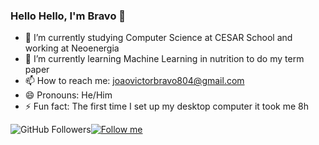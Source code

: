 ### Hello Hello, I'm Bravo 👋


- 🔭 I’m currently studying Computer Science at CESAR School and working at Neoenergia
- 🚀 I’m currently learning Machine Learning in nutrition to do my term paper
- 📫 How to reach me: joaovictorbravo804@gmail.com
- 😄 Pronouns: He/Him
- ⚡ Fun fact: The first time I set up my desktop computer it took me 8h

![GitHub Followers](https://img.shields.io/github/followers/JVBravoo?style=social)[![Follow me](https://img.shields.io/twitter/follow/BravoJvictor?style=social)](https://twitter.com/BravoJvictor)

